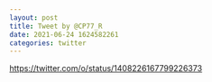 ```yaml
--- 
layout: post 
title: Tweet by @CP77_R 
date: 2021-06-24 1624582261 
categories: twitter 
--- 
```

https://twitter.com/o/status/1408226167799226373